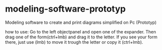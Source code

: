 # modeling-software-prototyp
Modeling software to create and print diagrams simplified on Pc (Prototyp)

how to use:
Go to the left objectpanel and open one of the expander. Then drag one of the form(ctrl+lmb) and drag it to the letter.
If you see your form there, just use (lmb) to move it trough the letter or copy it (ctrl+lmb).
